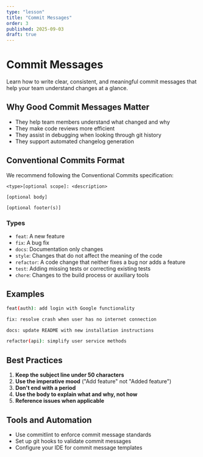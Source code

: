 ```yaml
---
type: "lesson"
title: "Commit Messages"
order: 3
published: 2025-09-03
draft: true
---
```


# Commit Messages

Learn how to write clear, consistent, and meaningful commit messages that help your team understand changes at a glance.

## Why Good Commit Messages Matter

- They help team members understand what changed and why
- They make code reviews more efficient
- They assist in debugging when looking through git history
- They support automated changelog generation

## Conventional Commits Format

We recommend following the Conventional Commits specification:

```
<type>[optional scope]: <description>

[optional body]

[optional footer(s)]
```

### Types

- `feat`: A new feature
- `fix`: A bug fix
- `docs`: Documentation only changes
- `style`: Changes that do not affect the meaning of the code
- `refactor`: A code change that neither fixes a bug nor adds a feature
- `test`: Adding missing tests or correcting existing tests
- `chore`: Changes to the build process or auxiliary tools

## Examples

```bash
feat(auth): add login with Google functionality

fix: resolve crash when user has no internet connection

docs: update README with new installation instructions

refactor(api): simplify user service methods
```

## Best Practices

1. **Keep the subject line under 50 characters**
2. **Use the imperative mood** ("Add feature" not "Added feature")
3. **Don't end with a period**
4. **Use the body to explain what and why, not how**
5. **Reference issues when applicable**

## Tools and Automation

- Use commitlint to enforce commit message standards
- Set up git hooks to validate commit messages
- Configure your IDE for commit message templates

